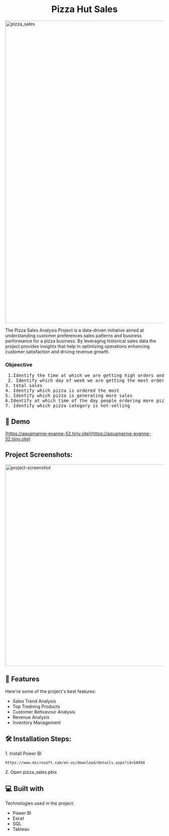 <h1 align="center" id="title">Pizza Hut Sales</h1>

<img src="https://socialify.git.ci/Asjad0503/pizza_sales/image?forks=1&issues=1&language=1&name=1&owner=1&pattern=Charlie%20Brown&pulls=1&stargazers=1&theme=Light" alt="pizza_sales" width="640" height="960" />

<p id="description">The Pizza Sales Analysis Project is a data-driven initiative aimed at understanding customer preferences sales patterns and business performance for a pizza business. By leveraging historical sales data the project provides insights that help in optimizing operations enhancing customer satisfaction and driving revenue growth.</p>

<h3> Objeective </h3>
<pre>
 1.Identify the time at which we are getting high orders and at which time we get low orders
 2. Identify which day of week we are getting the most orders
3. total sales
4. Identify which pizza is ordered the most
5. Identify which pizza is generating more sales
6.Identify at which time of the day people ordering more pizzas.(morning/evening/afternoon/night)
7. Identify which pizza category is hot-selling</pre>

<h2>🚀 Demo</h2>

[https://aquamarine-evanne-52.tiiny.site](https://aquamarine-evanne-52.tiiny.site)

<h2>Project Screenshots:</h2>

<img src="https://i.postimg.cc/Vkh4x0wj/Screenshot-2024-11-28-110917.png" alt="project-screenshot" width="960" height="640/">

  
  
<h2>🧐 Features</h2>

Here're some of the project's best features:

*   Sales Trend Analysis
*   Top Tredning Products
*   Customer Behvavour Analysis
*   Revenue Analysis
*   Inventory Management

<h2>🛠️ Installation Steps:</h2>

<p>1. Install Power BI</p>

```
https://www.microsoft.com/en-us/download/details.aspx?id=58494
```

<p>2. Open pizza_sales.pbix</p>

  
  
<h2>💻 Built with</h2>

Technologies used in the project:

*   Power BI
*   Excel
*   SQL
*   Tableau
